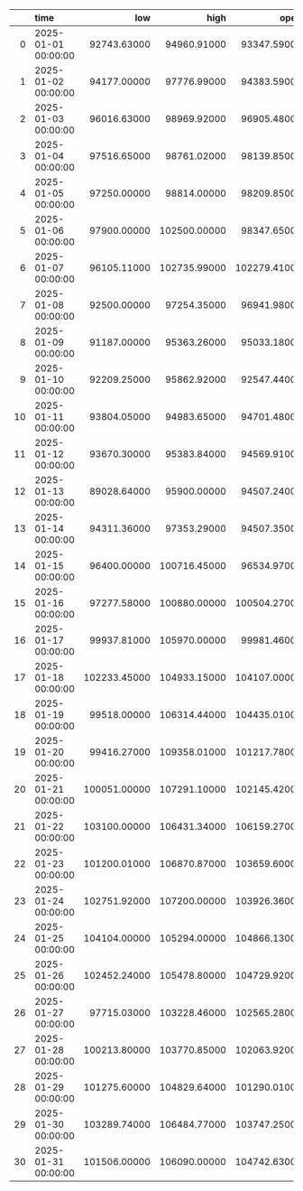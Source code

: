 |    | time                |          low |         high |         open |        close |      volume |
|---:|:--------------------|-------------:|-------------:|-------------:|-------------:|------------:|
|  0 | 2025-01-01 00:00:00 |  92743.63000 |  94960.91000 |  93347.59000 |  94383.59000 |  6871.73848 |
|  1 | 2025-01-02 00:00:00 |  94177.00000 |  97776.99000 |  94383.59000 |  96903.19000 | 10912.47384 |
|  2 | 2025-01-03 00:00:00 |  96016.63000 |  98969.92000 |  96905.48000 |  98136.51000 |  9021.88538 |
|  3 | 2025-01-04 00:00:00 |  97516.65000 |  98761.02000 |  98139.85000 |  98209.85000 |  2742.08961 |
|  4 | 2025-01-05 00:00:00 |  97250.00000 |  98814.00000 |  98209.85000 |  98345.33000 |  2377.92176 |
|  5 | 2025-01-06 00:00:00 |  97900.00000 | 102500.00000 |  98347.65000 | 102279.41000 | 15173.55607 |
|  6 | 2025-01-07 00:00:00 |  96105.11000 | 102735.99000 | 102279.41000 |  96941.98000 | 16587.28692 |
|  7 | 2025-01-08 00:00:00 |  92500.00000 |  97254.35000 |  96941.98000 |  95036.63000 | 14182.29739 |
|  8 | 2025-01-09 00:00:00 |  91187.00000 |  95363.26000 |  95033.18000 |  92547.44000 |  9712.37853 |
|  9 | 2025-01-10 00:00:00 |  92209.25000 |  95862.92000 |  92547.44000 |  94701.18000 | 12634.03408 |
| 10 | 2025-01-11 00:00:00 |  93804.05000 |  94983.65000 |  94701.48000 |  94565.02000 |  2638.69957 |
| 11 | 2025-01-12 00:00:00 |  93670.30000 |  95383.84000 |  94569.91000 |  94509.62000 |  2025.81613 |
| 12 | 2025-01-13 00:00:00 |  89028.64000 |  95900.00000 |  94507.24000 |  94506.45000 | 13094.86359 |
| 13 | 2025-01-14 00:00:00 |  94311.36000 |  97353.29000 |  94507.35000 |  96534.96000 | 11210.74227 |
| 14 | 2025-01-15 00:00:00 |  96400.00000 | 100716.45000 |  96534.97000 | 100510.23000 | 13610.74729 |
| 15 | 2025-01-16 00:00:00 |  97277.58000 | 100880.00000 | 100504.27000 |  99981.78000 | 12312.37367 |
| 16 | 2025-01-17 00:00:00 |  99937.81000 | 105970.00000 |  99981.46000 | 104107.00000 | 20518.30949 |
| 17 | 2025-01-18 00:00:00 | 102233.45000 | 104933.15000 | 104107.00000 | 104435.00000 |  7835.29992 |
| 18 | 2025-01-19 00:00:00 |  99518.00000 | 106314.44000 | 104435.01000 | 101211.13000 | 13312.63686 |
| 19 | 2025-01-20 00:00:00 |  99416.27000 | 109358.01000 | 101217.78000 | 102145.43000 | 32342.18311 |
| 20 | 2025-01-21 00:00:00 | 100051.00000 | 107291.10000 | 102145.42000 | 106159.26000 | 19411.23489 |
| 21 | 2025-01-22 00:00:00 | 103100.00000 | 106431.34000 | 106159.27000 | 103667.11000 | 10730.01896 |
| 22 | 2025-01-23 00:00:00 | 101200.01000 | 106870.87000 | 103659.60000 | 103926.36000 | 25064.86500 |
| 23 | 2025-01-24 00:00:00 | 102751.92000 | 107200.00000 | 103926.36000 | 104850.27000 | 12921.99361 |
| 24 | 2025-01-25 00:00:00 | 104104.00000 | 105294.00000 | 104866.13000 | 104733.56000 |  3404.85308 |
| 25 | 2025-01-26 00:00:00 | 102452.24000 | 105478.80000 | 104729.92000 | 102563.00000 |  4575.36612 |
| 26 | 2025-01-27 00:00:00 |  97715.03000 | 103228.46000 | 102565.28000 | 102062.42000 | 23647.14112 |
| 27 | 2025-01-28 00:00:00 | 100213.80000 | 103770.85000 | 102063.92000 | 101290.00000 |  9488.53429 |
| 28 | 2025-01-29 00:00:00 | 101275.60000 | 104829.64000 | 101290.01000 | 103747.25000 | 11403.20279 |
| 29 | 2025-01-30 00:00:00 | 103289.74000 | 106484.77000 | 103747.25000 | 104742.64000 | 13061.34881 |
| 30 | 2025-01-31 00:00:00 | 101506.00000 | 106090.00000 | 104742.63000 | 102411.26000 | 13313.68104 |